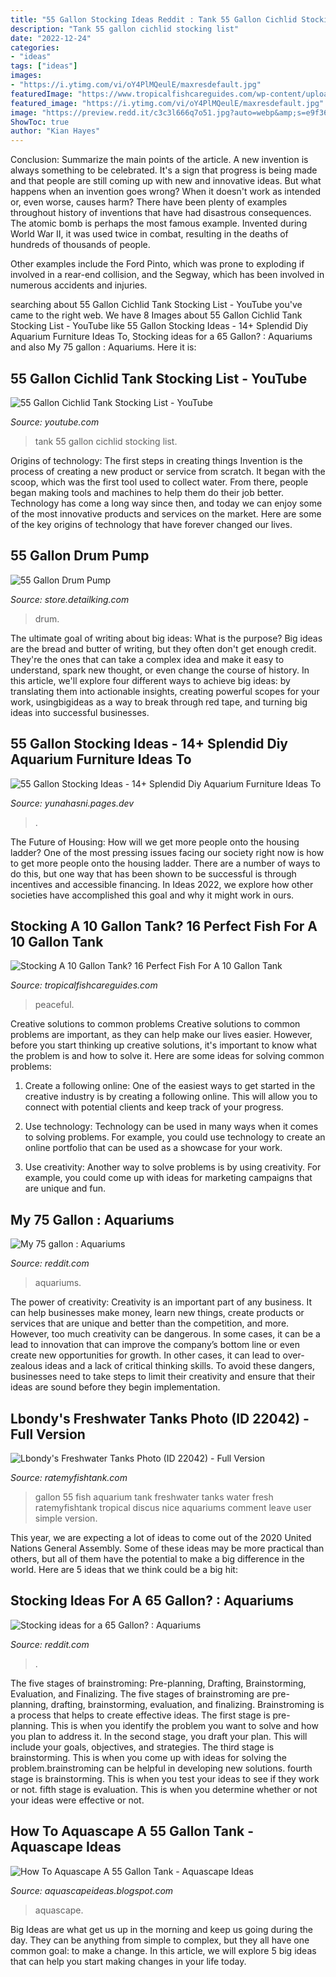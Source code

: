 ```yaml
---
title: "55 Gallon Stocking Ideas Reddit : Tank 55 Gallon Cichlid Stocking List"
description: "Tank 55 gallon cichlid stocking list"
date: "2022-12-24"
categories:
- "ideas"
tags: ["ideas"]
images:
- "https://i.ytimg.com/vi/oY4PlMQeulE/maxresdefault.jpg"
featuredImage: "https://www.tropicalfishcareguides.com/wp-content/uploads/2019/01/Stocking-a-ten-gallon-tank-Ideas.jpg?x47791"
featured_image: "https://i.ytimg.com/vi/oY4PlMQeulE/maxresdefault.jpg"
image: "https://preview.redd.it/c3c3l666q7o51.jpg?auto=webp&amp;s=e9f3668076eda227b83c28588c5ec8abb268b904"
ShowToc: true
author: "Kian Hayes"
---
```



Conclusion: Summarize the main points of the article.
A new invention is always something to be celebrated. It's a sign that progress is being made and that people are still coming up with new and innovative ideas. But what happens when an invention goes wrong? When it doesn't work as intended or, even worse, causes harm?
There have been plenty of examples throughout history of inventions that have had disastrous consequences. The atomic bomb is perhaps the most famous example. Invented during World War II, it was used twice in combat, resulting in the deaths of hundreds of thousands of people.

Other examples include the Ford Pinto, which was prone to exploding if involved in a rear-end collision, and the Segway, which has been involved in numerous accidents and injuries.

	

		
searching about 55 Gallon Cichlid Tank Stocking List - YouTube you've came to the right web. We have 8 Images about 55 Gallon Cichlid Tank Stocking List - YouTube like 55 Gallon Stocking Ideas - 14+ Splendid Diy Aquarium Furniture Ideas To, Stocking ideas for a 65 Gallon? : Aquariums and also My 75 gallon : Aquariums. Here it is:
		
    
## 55 Gallon Cichlid Tank Stocking List - YouTube

<img loading=lazy src="https://i.ytimg.com/vi/oY4PlMQeulE/maxresdefault.jpg" onerror="this.onerror=null;this.src='https://tse2.mm.bing.net/th?id=OIP.vRN0Kgvsuh-7c8G7TAuYHwHaEK&amp;pid=15.1';" alt="55 Gallon Cichlid Tank Stocking List - YouTube">

_Source: youtube.com_

>tank 55 gallon cichlid stocking list. 

	

Origins of technology: The first steps in creating things
Invention is the process of creating a new product or service from scratch. It began with the scoop, which was the first tool used to collect water. From there, people began making tools and machines to help them do their job better. Technology has come a long way since then, and today we can enjoy some of the most innovative products and services on the market. Here are some of the key origins of technology that have forever changed our lives.

    
## 55 Gallon Drum Pump

<img loading=lazy src="https://store.detailking.com/assets/images/goeimport/P10_DK440_1.JPG" onerror="this.onerror=null;this.src='https://tse1.mm.bing.net/th?id=OIP.xLuRKbkJ9n8YCtBbJjW8ZwAAAA&amp;pid=15.1';" alt="55 Gallon Drum Pump">

_Source: store.detailking.com_

>drum. 

	

The ultimate goal of writing about big ideas: What is the purpose?
Big ideas are the bread and butter of writing, but they often don't get enough credit. They're the ones that can take a complex idea and make it easy to understand, spark new thought, or even change the course of history. In this article, we'll explore four different ways to achieve big ideas: by translating them into actionable insights, creating powerful scopes for your work, usingbigideas as a way to break through red tape, and turning big ideas into successful businesses.

    
## 55 Gallon Stocking Ideas - 14+ Splendid Diy Aquarium Furniture Ideas To

<img loading=lazy src="http://i.ytimg.com/vi/Ux36j3JlNx8/hqdefault.jpg" onerror="this.onerror=null;this.src='https://tse2.mm.bing.net/th?id=OIP.FSNPZajw9Cn7qXi7P05CkAHaFj&amp;pid=15.1';" alt="55 Gallon Stocking Ideas - 14+ Splendid Diy Aquarium Furniture Ideas To">

_Source: yunahasni.pages.dev_

>. 

	

The Future of Housing: How will we get more people onto the housing ladder?
One of the most pressing issues facing our society right now is how to get more people onto the housing ladder. There are a number of ways to do this, but one way that has been shown to be successful is through incentives and accessible financing. In Ideas 2022, we explore how other societies have accomplished this goal and why it might work in ours.

    
## Stocking A 10 Gallon Tank? 16 Perfect Fish For A 10 Gallon Tank

<img loading=lazy src="https://www.tropicalfishcareguides.com/wp-content/uploads/2019/01/Stocking-a-ten-gallon-tank-Ideas.jpg?x47791" onerror="this.onerror=null;this.src='https://tse4.mm.bing.net/th?id=OIP.iDVyyhvwublqmEwrcsgTrwHaEI&amp;pid=15.1';" alt="Stocking A 10 Gallon Tank? 16 Perfect Fish For A 10 Gallon Tank">

_Source: tropicalfishcareguides.com_

>peaceful. 

	

Creative solutions to common problems
Creative solutions to common problems are important, as they can help make our lives easier. However, before you start thinking up creative solutions, it's important to know what the problem is and how to solve it. Here are some ideas for solving common problems:
1. Create a following online: One of the easiest ways to get started in the creative industry is by creating a following online. This will allow you to connect with potential clients and keep track of your progress.

2. Use technology: Technology can be used in many ways when it comes to solving problems. For example, you could use technology to create an online portfolio that can be used as a showcase for your work.

3. Use creativity: Another way to solve problems is by using creativity. For example, you could come up with ideas for marketing campaigns that are unique and fun.

    
## My 75 Gallon : Aquariums

<img loading=lazy src="https://external-preview.redd.it/nn_HIpFna3Ool6DVf4L8qHoSMYJD3ylrsU_27BlaHhU.jpg?auto=webp&amp;s=d1dc1a7658e72ca21905ac77b989dc81bf56de9d" onerror="this.onerror=null;this.src='https://tse4.mm.bing.net/th?id=OIP.zzHkDJPyjdpSPTJHPDP72QHaEK&amp;pid=15.1';" alt="My 75 gallon : Aquariums">

_Source: reddit.com_

>aquariums. 

	

The power of creativity:
Creativity is an important part of any business. It can help businesses make money, learn new things, create products or services that are unique and better than the competition, and more. However, too much creativity can be dangerous. In some cases, it can be a lead to innovation that can improve the company’s bottom line or even create new opportunities for growth. In other cases, it can lead to over-zealous ideas and a lack of critical thinking skills. To avoid these dangers, businesses need to take steps to limit their creativity and ensure that their ideas are sound before they begin implementation.

    
## Lbondy&#039;s Freshwater Tanks Photo (ID 22042) - Full Version

<img loading=lazy src="http://images3.ratemyfishtank.com/photo/2/910x450h/22000/22042/55-gallon--CrYhpm.jpg" onerror="this.onerror=null;this.src='https://tse1.mm.bing.net/th?id=OIP.qE6XZzK0XrDZ_0ygY_VA_wHaFj&amp;pid=15.1';" alt="Lbondy&#039;s Freshwater Tanks Photo (ID 22042) - Full Version">

_Source: ratemyfishtank.com_

>gallon 55 fish aquarium tank freshwater tanks water fresh ratemyfishtank tropical discus nice aquariums comment leave user simple version. 

	

This year, we are expecting a lot of ideas to come out of the 2020 United Nations General Assembly. Some of these ideas may be more practical than others, but all of them have the potential to make a big difference in the world. Here are 5 ideas that we think could be a big hit:

    
## Stocking Ideas For A 65 Gallon? : Aquariums

<img loading=lazy src="https://preview.redd.it/c3c3l666q7o51.jpg?auto=webp&amp;s=e9f3668076eda227b83c28588c5ec8abb268b904" onerror="this.onerror=null;this.src='https://tse2.mm.bing.net/th?id=OIP.6EtrTZiklxogIMQNl5CvnwHaFj&amp;pid=15.1';" alt="Stocking ideas for a 65 Gallon? : Aquariums">

_Source: reddit.com_

>. 

	

The five stages of brainstroming: Pre-planning, Drafting, Brainstorming, Evaluation, and Finalizing.
The five stages of brainstroming are pre-planning, drafting, brainstorming, evaluation, and finalizing. Brainstroming is a process that helps to create effective ideas. The first stage is pre-planning. This is when you identify the problem you want to solve and how you plan to address it. In the second stage, you draft your plan. This will include your goals, objectives, and strategies. The third stage is brainstorming. This is when you come up with ideas for solving the problem.brainstroming can be helpful in developing new solutions. fourth stage is brainstorming. This is when you test your ideas to see if they work or not. fifth stage is evaluation. This is when you determine whether or not your ideas were effective or not.

    
## How To Aquascape A 55 Gallon Tank - Aquascape Ideas

<img loading=lazy src="https://barrreport.com/attachments/20181121_154858-jpg.14356/" onerror="this.onerror=null;this.src='https://tse4.mm.bing.net/th?id=OIP.lLvZ1ecfZn42xVlRYWFx2wHaFj&amp;pid=15.1';" alt="How To Aquascape A 55 Gallon Tank - Aquascape Ideas">

_Source: aquascapeideas.blogspot.com_

>aquascape. 

	

Big Ideas are what get us up in the morning and keep us going during the day. They can be anything from simple to complex, but they all have one common goal: to make a change. In this article, we will explore 5 big ideas that can help you start making changes in your life today.


